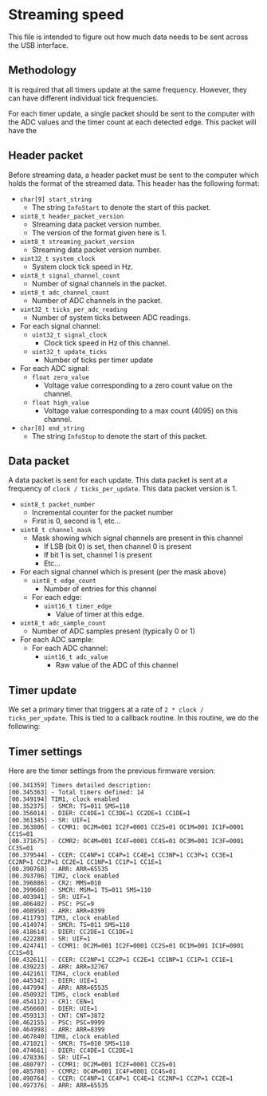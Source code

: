 # Streaming speed

This file is intended to figure out how much data needs to be sent across the USB interface.

## Methodology

It is required that all timers update at the same frequency.  However, they can have different individual tick frequencies.

For each timer update, a single packet should be sent to the computer with the ADC values and the timer count at each detected edge.  This packet will have the


## Header packet

Before streaming data, a header packet must be sent to the computer which holds the format of the streamed data.  This header has the following format:

* `char[9] start_string`
  * The string `InfoStart` to denote the start of this packet.
* `uint8_t header_packet_version`
  * Streaming data packet version number.
  * The version of the format given here is 1.
* `uint8_t streaming_packet_version`
  * Streaming data packet version number.
* `uint32_t system_clock`
  * System clock tick speed in Hz.
* `uint8_t signal_channel_count`
  * Number of signal channels in the packet.
* `uint8_t adc_channel_count`
  * Number of ADC channels in the packet.
* `uint32_t ticks_per_adc_reading`
  * Number of system ticks between ADC readings.
* For each signal channel:
  * `uint32_t signal_clock`
    * Clock tick speed in Hz of this channel.
  * `uint32_t update_ticks`
    * Number of ticks per timer update 
* For each ADC signal:
  * `float zero_value`
    * Voltage value corresponding to a zero count value on the channel.
  * `float high_value`
    * Voltage value corresponding to a max count (4095) on this channel.
* `char[8] end_string`
  * The string `InfoStop` to denote the start of this packet.

## Data packet

A data packet is sent for each update.  This data packet is sent at a frequency of `clock / ticks_per_update`.  This data packet version is 1.

* `uint8_t packet_number`
  * Incremental counter for the packet number
  * First is 0, second is 1, etc...
* `uint8_t channel_mask`
  * Mask showing which signal channels are present in this channel
    * If LSB (bit 0) is set, then channel 0 is present
    * If bit 1 is set, channel 1 is present
    * Etc...
* For each signal channel which is present (per the mask above)
  * `uint8_t edge_count`
    * Number of entries for this channel
  * For each edge:
    * `uint16_t timer_edge`
      * Value of timer at this edge.
* `uint8_t adc_sample_count`
  * Number of ADC samples present (typically 0 or 1)
* For each ADC sample:
  * For each ADC channel:
    * `uint16_t adc_value`
      * Raw value of the ADC of this channel

## Timer update

We set a primary timer that triggers at a rate of `2 * clock / ticks_per_update`.  This is tied to a callback routine.  In this routine, we do the following:

## Timer settings

Here are the timer settings from the previous firmware version:
```
[00.341359] Timers detailed description:
[00.345363] - Total timers defined: 14
[00.349194] TIM1, clock enabled
[00.352375] - SMCR: TS=011 SMS=110
[00.356014] - DIER: CC4DE=1 CC3DE=1 CC2DE=1 CC1DE=1
[00.361345] - SR: UIF=1
[00.363806] - CCMR1: OC2M=001 IC2F=0001 CC2S=01 OC1M=001 IC1F=0001 CC1S=01
[00.371675] - CCMR2: OC4M=001 IC4F=0001 CC4S=01 OC3M=001 IC3F=0001 CC3S=01
[00.379544] - CCER: CC4NP=1 CC4P=1 CC4E=1 CC3NP=1 CC3P=1 CC3E=1 CC2NP=1 CC2P=1 CC2E=1 CC1NP=1 CC1P=1 CC1E=1
[00.390768] - ARR: ARR=65535
[00.393706] TIM2, clock enabled
[00.396886] - CR2: MMS=010
[00.399660] - SMCR: MSM=1 TS=011 SMS=110
[00.403941] - SR: UIF=1
[00.406402] - PSC: PSC=9
[00.408950] - ARR: ARR=8399
[00.411793] TIM3, clock enabled
[00.414974] - SMCR: TS=011 SMS=110
[00.418614] - DIER: CC2DE=1 CC1DE=1
[00.422280] - SR: UIF=1
[00.424741] - CCMR1: OC2M=001 IC2F=0001 CC2S=01 OC1M=001 IC1F=0001 CC1S=01
[00.432611] - CCER: CC2NP=1 CC2P=1 CC2E=1 CC1NP=1 CC1P=1 CC1E=1
[00.439223] - ARR: ARR=32767
[00.442161] TIM4, clock enabled
[00.445342] - DIER: UIE=1
[00.447994] - ARR: ARR=65535
[00.450932] TIM5, clock enabled
[00.454112] - CR1: CEN=1
[00.456660] - DIER: UIE=1
[00.459313] - CNT: CNT=3872
[00.462155] - PSC: PSC=9999
[00.464998] - ARR: ARR=8399
[00.467840] TIM8, clock enabled
[00.471021] - SMCR: TS=010 SMS=110
[00.474661] - DIER: CC4DE=1 CC2DE=1
[00.478336] - SR: UIF=1
[00.480797] - CCMR1: OC2M=001 IC2F=0001 CC2S=01
[00.485780] - CCMR2: OC4M=001 IC4F=0001 CC4S=01
[00.490764] - CCER: CC4NP=1 CC4P=1 CC4E=1 CC2NP=1 CC2P=1 CC2E=1
[00.497376] - ARR: ARR=65535
```
